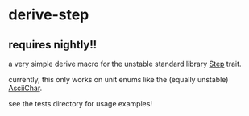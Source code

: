 # derive-step

## requires nightly!!

a very simple derive macro for the unstable standard library [Step](https://doc.rust-lang.org/stable/std/iter/trait.Step.html) trait.

currently, this only works on unit enums like the (equally unstable) [AsciiChar](https://doc.rust-lang.org/stable/std/ascii/enum.Char.html).

see the tests directory for usage examples!
